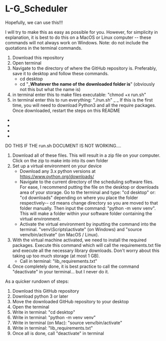 # L-G_Scheduler
Hopefully, we can use this!!!

I will try to make this as easy as possible for you. However, for simplicity in explanation, it is best to do this on a MacOS or Linux computer -- these commands will not always work on Windows. 
Note: do not include the quotations in the terminal commands.
1. Download this repository
2. Open terminal
3. Navigate to the directory of where the GitHub repository is. Preferably, save it to desktop and follow these commands.
   - cd desktop
   - cd "___Whatever the name of the downloaded folder is__" (obviously not this but what the name is)
4. in terminal enter this to make files executable: "chmod +x run.sh"
5. in terminal enter this to run everything: "./run.sh"
_
_
If this is the first time, you will need to download Python3 and all the require packages. Once downloaded, restart the steps on this README
   









-
-
-
-
DO THIS IF THE run.sh DOCUMENT IS NOT WORKING....

1. Download all of these files. This will result in a zip file on your computer. Click on the zip to make into into its own folder
2. Set up a virtual environment on your device
   - Download any 3.x python versions at https://www.python.org/downloads/
   - Navigate to the current directory of the scheduling software files. For ease,  I recommend putting the file on the desktop or downloads area of your storage. Go to the terminal and type: "cd desktop" or: "cd downloads" depending on where you place the folder respectively-- cd means change directory so you are moved to that folder manually. Then input the command: "python -m venv venv". This will make a folder within your software folder containing the virtual environment.
   - Activate the virtual environment by inputting the command into the terminal. "venv\Scripts\activate" (on Windows) and "source venv/bin/activate" (on MacOS / Linux). 
3. With the virtual machine activated, we need to install the required packages. Execute this command which will call the requirements.txt file and execute all the necessary library downloads. Don't worry about this taking up too much storage (at most 1 GB).
    - Call in terminal: "lib_requirements.txt"
4. Once completely done, it is best practice to call the command "deactivate" in your terminal... but I never do it.

As a quicker rundown of steps:
1. Download this GitHub repository
3. Download python 3 or later
4. Move the downloaded GitHub repository to your desktop
5. Open the terminal
6. Write in terminal: "cd desktop"
7. Write in terminal: "python -m venv venv"
8. Write in terminal (on Mac): "source venv/bin/activate"
9. Write in terminal: "lib_requirements.txt"
10. Once all is done, call "deactivate" in terminal
